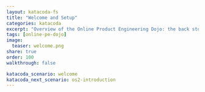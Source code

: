 ```yaml
---
layout: katacoda-fs
title: "Welcome and Setup"
categories: katacoda
excerpt: "Overview of the Online Product Engineering Dojo: the back story, our cast & the opportunity."
tags: [online-pe-dojo]
image:
  teaser: welcome.png
share: true
order: 100
walkthrough: false

katacoda_scenario: welcome
katacoda_next_scenario: os2-introduction
---
```


<script src="//katacoda.com/embed.js"></script>
<div id="katacoda-scenario-1"
    data-katacoda-id="{{ site.katacoda_account }}/courses/{{ site.katacoda_course }}/{{ page.katacoda_scenario }}"
    data-katacoda-ctatext="Continue Online Product Engineering Dojo"
    data-katacoda-ctaurl="{{ site.url }}/katacoda/{{ page.katacoda_next_scenario }}"
    data-katacoda-color="004d7f"
    data-katacoda-font="Arial"
    data-katacoda-fontheader="Arial"
    style="height: calc(100vh); width: (100% - 68px); padding-top: 55px;"></div>
<br>
